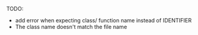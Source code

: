 TODO:
- add error when expecting class/ function name instead of IDENTIFIER
- The class name doesn't match the file name
